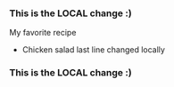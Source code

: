 ### This is the LOCAL change :)
My favorite recipe
- Chicken salad
last line changed locally
### This is the LOCAL change :)